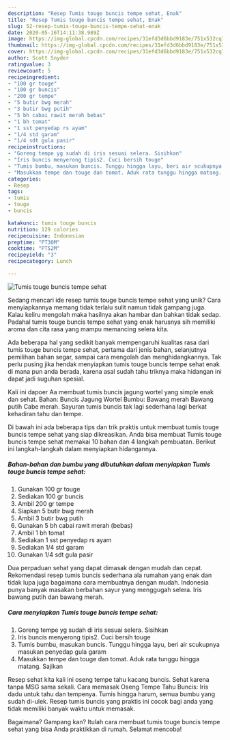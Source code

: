 ```yaml
---
description: "Resep Tumis touge buncis tempe sehat, Enak"
title: "Resep Tumis touge buncis tempe sehat, Enak"
slug: 52-resep-tumis-touge-buncis-tempe-sehat-enak
date: 2020-05-16T14:11:38.989Z
image: https://img-global.cpcdn.com/recipes/31efd3d6bbd9183e/751x532cq70/tumis-touge-buncis-tempe-sehat-foto-resep-utama.jpg
thumbnail: https://img-global.cpcdn.com/recipes/31efd3d6bbd9183e/751x532cq70/tumis-touge-buncis-tempe-sehat-foto-resep-utama.jpg
cover: https://img-global.cpcdn.com/recipes/31efd3d6bbd9183e/751x532cq70/tumis-touge-buncis-tempe-sehat-foto-resep-utama.jpg
author: Scott Snyder
ratingvalue: 3
reviewcount: 5
recipeingredient:
- "100 gr touge"
- "100 gr buncis"
- "200 gr tempe"
- "5 butir bwg merah"
- "3 butir bwg putih"
- "5 bh cabai rawit merah bebas"
- "1 bh tomat"
- "1 sst penyedap rs ayam"
- "1/4 std garam"
- "1/4 sdt gula pasir"
recipeinstructions:
- "Goreng tempe yg sudah di iris sesuai selera. Sisihkan"
- "Iris buncis menyerong tipis2. Cuci bersih touge"
- "Tumis bumbu, masukan buncis. Tunggu hingga layu, beri air scukupnya masukan penyedap gula garam"
- "Masukkan tempe dan touge dan tomat. Aduk rata tunggu hingga matang. Sajikan"
categories:
- Resep
tags:
- tumis
- touge
- buncis

katakunci: tumis touge buncis 
nutrition: 129 calories
recipecuisine: Indonesian
preptime: "PT30M"
cooktime: "PT52M"
recipeyield: "3"
recipecategory: Lunch

---
```



![Tumis touge buncis tempe sehat](https://img-global.cpcdn.com/recipes/31efd3d6bbd9183e/751x532cq70/tumis-touge-buncis-tempe-sehat-foto-resep-utama.jpg)

Sedang mencari ide resep tumis touge buncis tempe sehat yang unik? Cara menyiapkannya memang tidak terlalu sulit namun tidak gampang juga. Kalau keliru mengolah maka hasilnya akan hambar dan bahkan tidak sedap. Padahal tumis touge buncis tempe sehat yang enak harusnya sih memiliki aroma dan cita rasa yang mampu memancing selera kita.

Ada beberapa hal yang sedikit banyak mempengaruhi kualitas rasa dari tumis touge buncis tempe sehat, pertama dari jenis bahan, selanjutnya pemilihan bahan segar, sampai cara mengolah dan menghidangkannya. Tak perlu pusing jika hendak menyiapkan tumis touge buncis tempe sehat enak di mana pun anda berada, karena asal sudah tahu triknya maka hidangan ini dapat jadi suguhan spesial.

Kali ini dapoer Aa membuat tumis buncis jagung wortel yang simple enak dan sehat. Bahan: Buncis Jagung Wortel Bumbu: Bawang merah Bawang putih Cabe merah. Sayuran tumis buncis tak lagi sederhana lagi berkat kehadiran tahu dan tempe.


Di bawah ini ada beberapa tips dan trik praktis untuk membuat tumis touge buncis tempe sehat yang siap dikreasikan. Anda bisa membuat Tumis touge buncis tempe sehat memakai 10 bahan dan 4 langkah pembuatan. Berikut ini langkah-langkah dalam menyiapkan hidangannya.

<!--inarticleads1-->

##### Bahan-bahan dan bumbu yang dibutuhkan dalam menyiapkan Tumis touge buncis tempe sehat:

1. Gunakan 100 gr touge
1. Sediakan 100 gr buncis
1. Ambil 200 gr tempe
1. Siapkan 5 butir bwg merah
1. Ambil 3 butir bwg putih
1. Gunakan 5 bh cabai rawit merah (bebas)
1. Ambil 1 bh tomat
1. Sediakan 1 sst penyedap rs ayam
1. Sediakan 1/4 std garam
1. Gunakan 1/4 sdt gula pasir


Dua perpaduan sehat yang dapat dimasak dengan mudah dan cepat. Rekomendasi resep tumis buncis sederhana ala rumahan yang enak dan tidak lupa juga bagaimana cara membuatnya dengan mudah. Indonesia punya banyak masakan berbahan sayur yang menggugah selera. Iris bawang putih dan bawang merah. 

<!--inarticleads2-->

##### Cara menyiapkan Tumis touge buncis tempe sehat:

1. Goreng tempe yg sudah di iris sesuai selera. Sisihkan
1. Iris buncis menyerong tipis2. Cuci bersih touge
1. Tumis bumbu, masukan buncis. Tunggu hingga layu, beri air scukupnya masukan penyedap gula garam
1. Masukkan tempe dan touge dan tomat. Aduk rata tunggu hingga matang. Sajikan


Resep sehat kita kali ini oseng tempe tahu kacang buncis. Sehat karena tanpa MSG sama sekali. Cara memasak Oseng Tempe Tahu Buncis: Iris dadu untuk tahu dan tempenya. Tumis hingga harum, semua bumbu yang sudah di-ulek. Resep tumis buncis yang praktis ini cocok bagi anda yang tidak memiliki banyak waktu untuk memasak. 

Bagaimana? Gampang kan? Itulah cara membuat tumis touge buncis tempe sehat yang bisa Anda praktikkan di rumah. Selamat mencoba!
